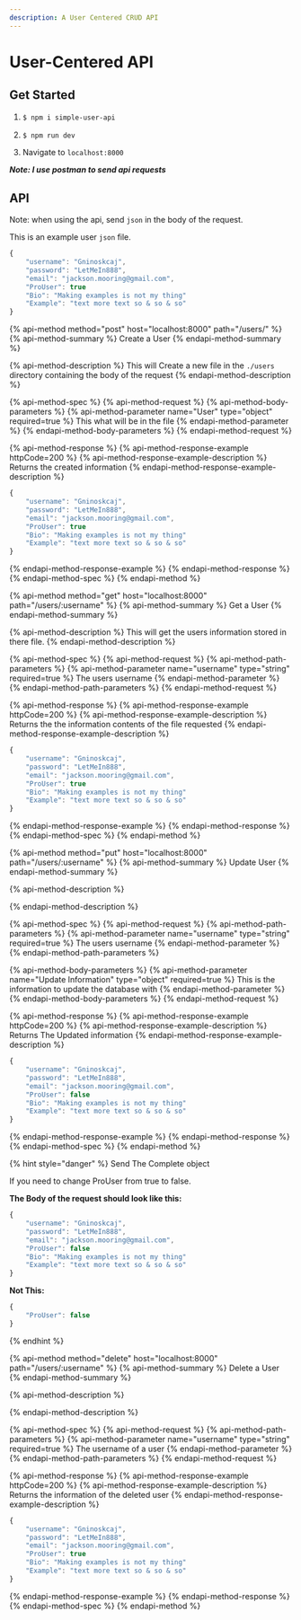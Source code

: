 ```yaml
---
description: A User Centered CRUD API
---
```


# User-Centered API

## Get Started

1. ```bash
   $ npm i simple-user-api
   ```
2. ```bash
   $ npm run dev
   ```
3. Navigate to `localhost:8000`

_**Note: I use postman to send api requests**_

## API

Note: when using the api, send `json` in the body of the request.

This is an example user `json` file.

```javascript
{
    "username": "Gninoskcaj",
    "password": "LetMeIn888",
    "email": "jackson.mooring@gmail.com",
    "ProUser": true
    "Bio": "Making examples is not my thing"
    "Example": "text more text so & so & so"
}
```

{% api-method method="post" host="localhost:8000" path="/users/" %}
{% api-method-summary %}
Create a User
{% endapi-method-summary %}

{% api-method-description %}
This will Create a new file in the `./users` directory containing the body of the request
{% endapi-method-description %}

{% api-method-spec %}
{% api-method-request %}
{% api-method-body-parameters %}
{% api-method-parameter name="User" type="object" required=true %}
This what will be in the file
{% endapi-method-parameter %}
{% endapi-method-body-parameters %}
{% endapi-method-request %}

{% api-method-response %}
{% api-method-response-example httpCode=200 %}
{% api-method-response-example-description %}
Returns the created information
{% endapi-method-response-example-description %}

```javascript
{
    "username": "Gninoskcaj",
    "password": "LetMeIn888",
    "email": "jackson.mooring@gmail.com",
    "ProUser": true
    "Bio": "Making examples is not my thing"
    "Example": "text more text so & so & so"
}
```
{% endapi-method-response-example %}
{% endapi-method-response %}
{% endapi-method-spec %}
{% endapi-method %}

{% api-method method="get" host="localhost:8000" path="/users/:username" %}
{% api-method-summary %}
Get a User
{% endapi-method-summary %}

{% api-method-description %}
This will get the users information stored in there file.
{% endapi-method-description %}

{% api-method-spec %}
{% api-method-request %}
{% api-method-path-parameters %}
{% api-method-parameter name="username" type="string" required=true %}
The users username
{% endapi-method-parameter %}
{% endapi-method-path-parameters %}
{% endapi-method-request %}

{% api-method-response %}
{% api-method-response-example httpCode=200 %}
{% api-method-response-example-description %}
Returns the the information contents of the file requested
{% endapi-method-response-example-description %}

```javascript
{
    "username": "Gninoskcaj",
    "password": "LetMeIn888",
    "email": "jackson.mooring@gmail.com",
    "ProUser": true
    "Bio": "Making examples is not my thing"
    "Example": "text more text so & so & so"
}
```
{% endapi-method-response-example %}
{% endapi-method-response %}
{% endapi-method-spec %}
{% endapi-method %}

{% api-method method="put" host="localhost:8000" path="/users/:username" %}
{% api-method-summary %}
Update User
{% endapi-method-summary %}

{% api-method-description %}

{% endapi-method-description %}

{% api-method-spec %}
{% api-method-request %}
{% api-method-path-parameters %}
{% api-method-parameter name="username" type="string" required=true %}
The users username
{% endapi-method-parameter %}
{% endapi-method-path-parameters %}

{% api-method-body-parameters %}
{% api-method-parameter name="Update Information" type="object" required=true %}
This is the information to update the database with
{% endapi-method-parameter %}
{% endapi-method-body-parameters %}
{% endapi-method-request %}

{% api-method-response %}
{% api-method-response-example httpCode=200 %}
{% api-method-response-example-description %}
Returns The Updated information
{% endapi-method-response-example-description %}

```javascript
{
    "username": "Gninoskcaj",
    "password": "LetMeIn888",
    "email": "jackson.mooring@gmail.com",
    "ProUser": false
    "Bio": "Making examples is not my thing"
    "Example": "text more text so & so & so"
}
```
{% endapi-method-response-example %}
{% endapi-method-response %}
{% endapi-method-spec %}
{% endapi-method %}

{% hint style="danger" %}
Send The Complete object

If you need to change ProUser from true to false.

**The Body of the request should look like this:**

```javascript
{
    "username": "Gninoskcaj",
    "password": "LetMeIn888",
    "email": "jackson.mooring@gmail.com",
    "ProUser": false
    "Bio": "Making examples is not my thing"
    "Example": "text more text so & so & so"
}
```

**Not This:**

```javascript
{
    "ProUser": false
}
```
{% endhint %}

{% api-method method="delete" host="localhost:8000" path="/users/:username" %}
{% api-method-summary %}
Delete a User
{% endapi-method-summary %}

{% api-method-description %}

{% endapi-method-description %}

{% api-method-spec %}
{% api-method-request %}
{% api-method-path-parameters %}
{% api-method-parameter name="username" type="string" required=true %}
The username of a user
{% endapi-method-parameter %}
{% endapi-method-path-parameters %}
{% endapi-method-request %}

{% api-method-response %}
{% api-method-response-example httpCode=200 %}
{% api-method-response-example-description %}
Returns the information of the deleted user
{% endapi-method-response-example-description %}

```javascript
{
    "username": "Gninoskcaj",
    "password": "LetMeIn888",
    "email": "jackson.mooring@gmail.com",
    "ProUser": true
    "Bio": "Making examples is not my thing"
    "Example": "text more text so & so & so"
}
```
{% endapi-method-response-example %}
{% endapi-method-response %}
{% endapi-method-spec %}
{% endapi-method %}

